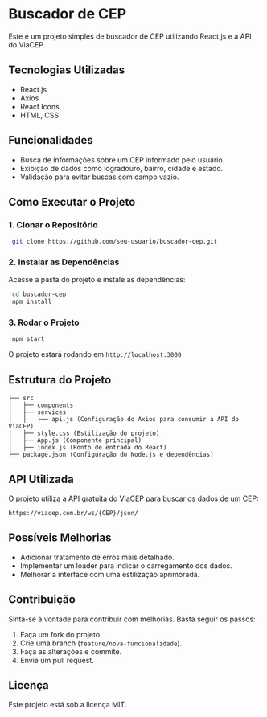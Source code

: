 # Buscador de CEP

Este é um projeto simples de buscador de CEP utilizando React.js e a API do ViaCEP.

## Tecnologias Utilizadas

- React.js
- Axios
- React Icons
- HTML, CSS

## Funcionalidades

- Busca de informações sobre um CEP informado pelo usuário.
- Exibição de dados como logradouro, bairro, cidade e estado.
- Validação para evitar buscas com campo vazio.

## Como Executar o Projeto

### 1. Clonar o Repositório
```bash
 git clone https://github.com/seu-usuario/buscador-cep.git
```

### 2. Instalar as Dependências
Acesse a pasta do projeto e instale as dependências:
```bash
 cd buscador-cep
 npm install
```

### 3. Rodar o Projeto
```bash
 npm start
```
O projeto estará rodando em `http://localhost:3000`

## Estrutura do Projeto

```
├── src
│   ├── components
│   ├── services
│   │   ├── api.js (Configuração do Axios para consumir a API do ViaCEP)
│   ├── style.css (Estilização do projeto)
│   ├── App.js (Componente principal)
│   ├── index.js (Ponto de entrada do React)
├── package.json (Configuração do Node.js e dependências)
```

## API Utilizada
O projeto utiliza a API gratuita do ViaCEP para buscar os dados de um CEP:
```
https://viacep.com.br/ws/{CEP}/json/
```

## Possíveis Melhorias
- Adicionar tratamento de erros mais detalhado.
- Implementar um loader para indicar o carregamento dos dados.
- Melhorar a interface com uma estilização aprimorada.

## Contribuição
Sinta-se à vontade para contribuir com melhorias. Basta seguir os passos:
1. Faça um fork do projeto.
2. Crie uma branch (`feature/nova-funcionalidade`).
3. Faça as alterações e commite.
4. Envie um pull request.

## Licença
Este projeto está sob a licença MIT.

